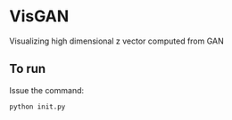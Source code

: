 # VisGAN
Visualizing high dimensional z vector computed from GAN

## To run 
Issue the command:
```
python init.py
```
